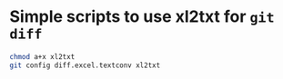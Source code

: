 # Simple scripts to use xl2txt for `git diff`

```sh
chmod a+x xl2txt
git config diff.excel.textconv xl2txt
```
